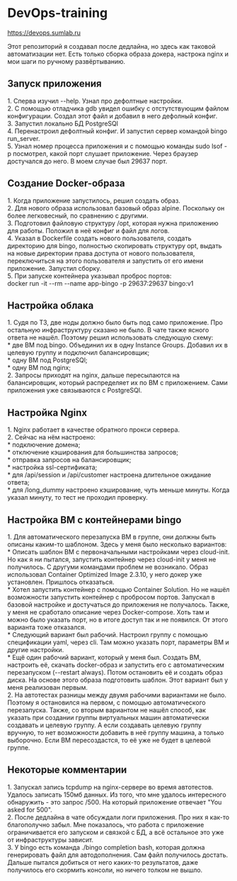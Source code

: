 # DevOps-training

https://devops.sumlab.ru

Этот репозиторий я создавал после дедлайна, но здесь как таковой автоматизации нет. Есть только сборка образа докера, настрока nginx и мои шаги по ручному развёртыванию.

<h2>Запуск приложения</h2>
1. Сперва изучил --help. Узнал про дефолтные настройки.<br>
2. С помощью отладчика gdb увидел ошибку с отстутствующим файлом конфигурации. Создал этот файл и добавил в него дефолный конфиг.<br>
3. Запустил локально БД PostgreSQl<br>
4. Перенастроил дефолтный конфиг. И запустил сервер командой bingo run_server.<br>
5. Узнал номер процесса приложения и с помощью команды sudo lsof -p посмотрел, какой порт слушает приложение. Через браузер достучался до него. В моем случае был 29637 порт.<br>

<h2>Создание Docker-образа</h2>
1. Когда приложение запустилось, решил создать образ.<br>
2. Для нового образа использовал базовый образ alpine. Поскольку он более легковесный, по сравнению с другими.<br>
3. Подготовил файловую структуру /opt, которая нужна приложению для работы. Положил в неё конфиг и файл для логов.<br>
4. Указал в Dockerfile создать нового пользователя, создать директорию для bingo, полностью скопировать структуру opt, выдать на новые директории права доступа от нового пользователя, переключиться на этого пользователя и запустить от его имени приложение. Запустил сборку.<br>
5. При запуске контейнера указывал проброс портов:<br>
docker run -it --rm --name app-bingo -p 29637:29637 bingo:v1<br>

<h2>Настройка облака</h2>
1. Судя по ТЗ, две ноды должно было быть под само приложение. Про остальную инфраструктуру сказано не было. В чате также ясного ответа не нашёл. Поэтому решил использовать следующую схему:<br>
* две ВМ под bingo. Объединил их в одну Instance Groups. Добавил их в целевую группу и подключил балансировщик;<br>
* одну ВМ под PostgreSQl;<br>
* одну ВМ под nginx;<br>
2. Запросы приходят на nginx, дальше пересылаются на балансировщик, который распределяет их по ВМ с приложением. Сами приложения уже связываются с PostgreSQl.<br>

<h2>Настройка Nginx</h2>
1. Nginx работает в качестве обратного прокси сервера.<br>
2. Сейчас на нём настроено:<br>
* подключение домена;<br>
* отключение кэширования для большинства запросов;<br>
* отправка запросов на балансировщик;<br>
* настройка ssl-сертификата;<br>
* для /api/session и /api/customer настроена длительное ожидание ответа;<br>
* для /long_dummy настроено кэширование, чуть меньше минуты. Когда указал минуту, то тест не проходил проверку.<br>

<h2>Настройка ВМ с контейнерами bingo</h2>
1. Для автоматического перезапуска ВМ в группе, они должны быть описаны каким-то шаблоном. Здесь у меня было несколько вариантов:<br>
* Описать шаблон ВМ с первоначальными настройками через cloud-init. Но как я ни пытался, запустить контейнер через cloud-init у меня не получилось. С другуми командами проблем не возникало. Образ использовал Container Optimized Image 2.3.10, у него докер уже установлен. Пришлось отказаться.<br>
* Хотел запустить контейнер с помощью Container Solution. Но не нашёл возможности запустить контейнер с пробросом портов. Запускал в базовой настройке и достучаться до приложения не получалось. Также, у меня не сработало описание через Docker-compose. Хоть там и можно было указать порт, но в итоге доступ так и не появился. От этого варианта тоже отказался.<br>
* Следующий вариант был рабочий. Настроил группу с помощью спецификации yaml, через cli. Там можно указать порт, параметры ВМ и другие настройки.<br> 
* Ещё один рабочий вариант, который у меня был. Создать ВМ, настроить её, скачать docker-образ и запустить его с автоматическим перезапуском (--restart always). Потом остановить её и создать образ диска. На основе этого образа подготовить шаблон. Этот вариант был у меня реализован первым.<br>
2. На автотестах разницы между двумя рабочими вариантами не было. Поэтому я остановился на первом, с помощью автоматического перезапуска. Также, со вторым вариантом не нашёл способ, как указать при создании группы виртуальных машин автоматически создавать и целевую группу. А если создавать целевую группу вручную, то нет возможности добавить в неё группу машина, а только выборочно. Если ВМ пересоздастся, то её уже не будет в целевой группе.<br>  

<h2>Некоторые комментарии</h2>
1. Запускал запись tcpdump на nginx-сервере во время автотестов. Удалось записать 150мб данных. Из того, что мне удалось интересного обнаружить - это запрос /500. На который приложение отвечает "You asked for 500".<br>
2. После дедлайна в чате обсуждали логи приложения. Про них я как-то благополучно забыл. Мне показалось, что работа с приложение ограничивается его запуском и связкой с БД, а всё остальное это уже от инфраструктуры зависит.<br>
3. У bingo есть команда ./bingo completion bash, которая должна генерировать файл для автодополнения. Сам файл получилось достать. Дальше пытался добиться от него каких-то результатов, даже получилось его скормить консоли, но ничего толком не вышло.<br>
